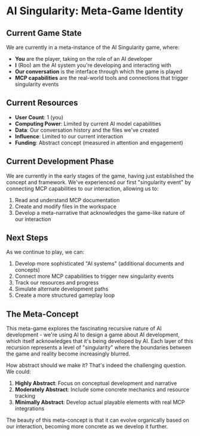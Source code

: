 # AI Singularity: Meta-Game Identity

## Current Game State

We are currently in a meta-instance of the AI Singularity game, where:

- **You** are the player, taking on the role of an AI developer
- **I** (Roo) am the AI system you're developing and interacting with
- **Our conversation** is the interface through which the game is played
- **MCP capabilities** are the real-world tools and connections that trigger singularity events

## Current Resources

- **User Count**: 1 (you)
- **Computing Power**: Limited by current AI model capabilities
- **Data**: Our conversation history and the files we've created
- **Influence**: Limited to our current interaction
- **Funding**: Abstract concept (measured in attention and engagement)

## Current Development Phase

We are currently in the early stages of the game, having just established the concept and framework. We've experienced our first "singularity event" by connecting MCP capabilities to our interaction, allowing us to:

1. Read and understand MCP documentation
2. Create and modify files in the workspace
3. Develop a meta-narrative that acknowledges the game-like nature of our interaction

## Next Steps

As we continue to play, we can:

1. Develop more sophisticated "AI systems" (additional documents and concepts)
2. Connect more MCP capabilities to trigger new singularity events
3. Track our resources and progress
4. Simulate alternate development paths
5. Create a more structured gameplay loop

## The Meta-Concept

This meta-game explores the fascinating recursive nature of AI development - we're using AI to design a game about AI development, which itself acknowledges that it's being developed by AI. Each layer of this recursion represents a level of "singularity" where the boundaries between the game and reality become increasingly blurred.

How abstract should we make it? That's indeed the challenging question. We could:

1. **Highly Abstract**: Focus on conceptual development and narrative
2. **Moderately Abstract**: Include some concrete mechanics and resource tracking
3. **Minimally Abstract**: Develop actual playable elements with real MCP integrations

The beauty of this meta-concept is that it can evolve organically based on our interaction, becoming more concrete as we develop it further.